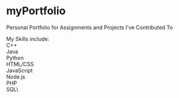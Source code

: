 # myPortfolio
Personal Portfolio for Assignments and Projects I've Contributed To

My Skills include:\
C++\
Java\
Python\
HTML/CSS\
JavaScript\
Node.js\
PHP\
SQL\